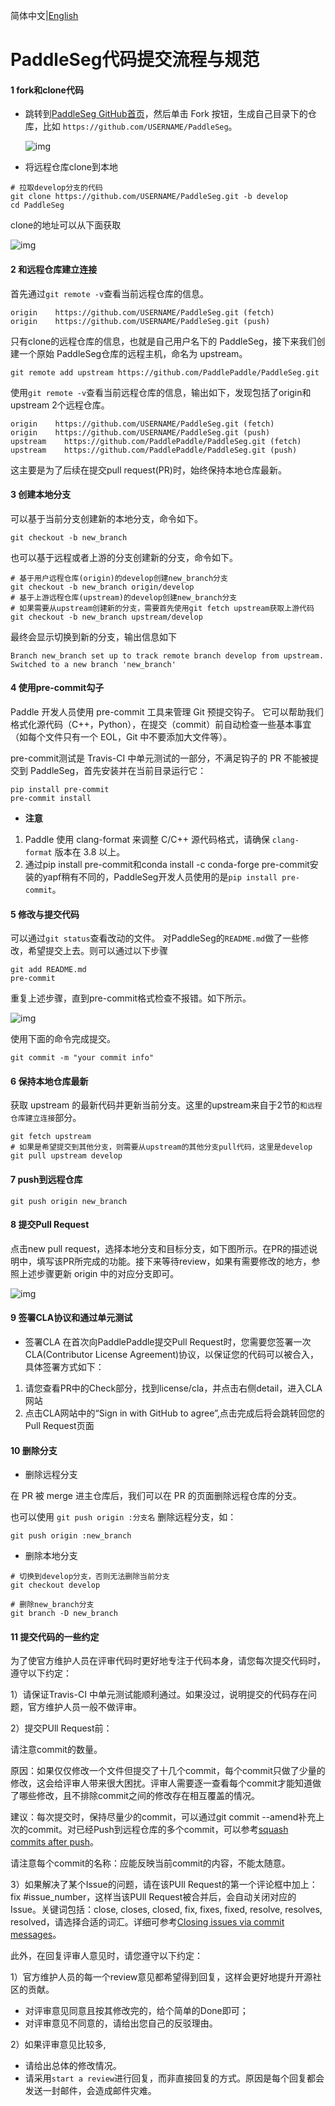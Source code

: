 简体中文|[English](pr.md)
# PaddleSeg代码提交流程与规范

#### 1 fork和clone代码

* 跳转到[PaddleSeg GitHub首页](https://github.com/PaddlePaddle/PaddleSeg)，然后单击 Fork 按钮，生成自己目录下的仓库，比如 `https://github.com/USERNAME/PaddleSeg`。

  ![img](../images/001_fork.png)




* 将远程仓库clone到本地

```shell
# 拉取develop分支的代码
git clone https://github.com/USERNAME/PaddleSeg.git -b develop
cd PaddleSeg
```

clone的地址可以从下面获取

![img](../images/002_clone.png)



#### 2 和远程仓库建立连接

首先通过`git remote -v`查看当前远程仓库的信息。

```
origin    https://github.com/USERNAME/PaddleSeg.git (fetch)
origin    https://github.com/USERNAME/PaddleSeg.git (push)
```

只有clone的远程仓库的信息，也就是自己用户名下的 PaddleSeg，接下来我们创建一个原始 PaddleSeg仓库的远程主机，命名为 upstream。

```shell
git remote add upstream https://github.com/PaddlePaddle/PaddleSeg.git
```

使用`git remote -v`查看当前远程仓库的信息，输出如下，发现包括了origin和upstream 2个远程仓库。

```
origin    https://github.com/USERNAME/PaddleSeg.git (fetch)
origin    https://github.com/USERNAME/PaddleSeg.git (push)
upstream    https://github.com/PaddlePaddle/PaddleSeg.git (fetch)
upstream    https://github.com/PaddlePaddle/PaddleSeg.git (push)
```

这主要是为了后续在提交pull request(PR)时，始终保持本地仓库最新。

#### 3 创建本地分支

可以基于当前分支创建新的本地分支，命令如下。

```shell
git checkout -b new_branch
```

也可以基于远程或者上游的分支创建新的分支，命令如下。

```shell
# 基于用户远程仓库(origin)的develop创建new_branch分支
git checkout -b new_branch origin/develop
# 基于上游远程仓库(upstream)的develop创建new_branch分支
# 如果需要从upstream创建新的分支，需要首先使用git fetch upstream获取上游代码
git checkout -b new_branch upstream/develop
```

最终会显示切换到新的分支，输出信息如下

```
Branch new_branch set up to track remote branch develop from upstream.
Switched to a new branch 'new_branch'
```

#### 4 使用pre-commit勾子

Paddle 开发人员使用 pre-commit 工具来管理 Git 预提交钩子。 它可以帮助我们格式化源代码（C++，Python），在提交（commit）前自动检查一些基本事宜（如每个文件只有一个 EOL，Git 中不要添加大文件等）。

pre-commit测试是 Travis-CI 中单元测试的一部分，不满足钩子的 PR 不能被提交到 PaddleSeg，首先安装并在当前目录运行它：

```shell
pip install pre-commit
pre-commit install
```

* **注意**
1. Paddle 使用 clang-format 来调整 C/C++ 源代码格式，请确保 `clang-format` 版本在 3.8 以上。
2. 通过pip install pre-commit和conda install -c conda-forge pre-commit安装的yapf稍有不同的，PaddleSeg开发人员使用的是`pip install pre-commit`。

#### 5 修改与提交代码

可以通过`git status`查看改动的文件。
对PaddleSeg的`README.md`做了一些修改，希望提交上去。则可以通过以下步骤

```shell
git add README.md
pre-commit
```

重复上述步骤，直到pre-commit格式检查不报错。如下所示。

![img](../images/003_precommit_pass.png)




使用下面的命令完成提交。

```shell
git commit -m "your commit info"
```

#### 6 保持本地仓库最新

获取 upstream 的最新代码并更新当前分支。这里的upstream来自于2节的`和远程仓库建立连接`部分。

```shell
git fetch upstream
# 如果是希望提交到其他分支，则需要从upstream的其他分支pull代码，这里是develop
git pull upstream develop
```

#### 7 push到远程仓库

```shell
git push origin new_branch
```

#### 8 提交Pull Request

点击new pull request，选择本地分支和目标分支，如下图所示。在PR的描述说明中，填写该PR所完成的功能。接下来等待review，如果有需要修改的地方，参照上述步骤更新 origin 中的对应分支即可。

![img](../images/004_create_pr.png)





#### 9 签署CLA协议和通过单元测试

* 签署CLA
在首次向PaddlePaddle提交Pull Request时，您需要您签署一次CLA(Contributor License Agreement)协议，以保证您的代码可以被合入，具体签署方式如下：

1. 请您查看PR中的Check部分，找到license/cla，并点击右侧detail，进入CLA网站
2. 点击CLA网站中的“Sign in with GitHub to agree”,点击完成后将会跳转回您的Pull Request页面

#### 10 删除分支

* 删除远程分支

在 PR 被 merge 进主仓库后，我们可以在 PR 的页面删除远程仓库的分支。

也可以使用 `git push origin :分支名` 删除远程分支，如：


```shell
git push origin :new_branch
```

* 删除本地分支

```shell
# 切换到develop分支，否则无法删除当前分支
git checkout develop

# 删除new_branch分支
git branch -D new_branch
```

#### 11 提交代码的一些约定

为了使官方维护人员在评审代码时更好地专注于代码本身，请您每次提交代码时，遵守以下约定：

1）请保证Travis-CI 中单元测试能顺利通过。如果没过，说明提交的代码存在问题，官方维护人员一般不做评审。

2）提交PUll Request前：

请注意commit的数量。

原因：如果仅仅修改一个文件但提交了十几个commit，每个commit只做了少量的修改，这会给评审人带来很大困扰。评审人需要逐一查看每个commit才能知道做了哪些修改，且不排除commit之间的修改存在相互覆盖的情况。

建议：每次提交时，保持尽量少的commit，可以通过git commit --amend补充上次的commit。对已经Push到远程仓库的多个commit，可以参考[squash commits after push](https://stackoverflow.com/questions/5667884/how-to-squash-commits-in-git-after-they-have-been-pushed)。

请注意每个commit的名称：应能反映当前commit的内容，不能太随意。

3）如果解决了某个Issue的问题，请在该PUll Request的第一个评论框中加上：fix #issue_number，这样当该PUll Request被合并后，会自动关闭对应的Issue。关键词包括：close, closes, closed, fix, fixes, fixed, resolve, resolves, resolved，请选择合适的词汇。详细可参考[Closing issues via commit messages](https://help.github.com/articles/closing-issues-via-commit-messages)。

此外，在回复评审人意见时，请您遵守以下约定：

1）官方维护人员的每一个review意见都希望得到回复，这样会更好地提升开源社区的贡献。

- 对评审意见同意且按其修改完的，给个简单的Done即可；
- 对评审意见不同意的，请给出您自己的反驳理由。

2）如果评审意见比较多,

- 请给出总体的修改情况。
- 请采用`start a review`进行回复，而非直接回复的方式。原因是每个回复都会发送一封邮件，会造成邮件灾难。
